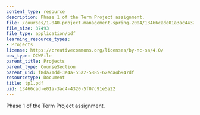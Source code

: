 ```yaml
---
content_type: resource
description: Phase 1 of the Term Project assignment.
file: /courses/1-040-project-management-spring-2004/13466cade01a3ac443205f07c91e5a22_tp1.pdf
file_size: 37493
file_type: application/pdf
learning_resource_types:
- Projects
license: https://creativecommons.org/licenses/by-nc-sa/4.0/
ocw_type: OCWFile
parent_title: Projects
parent_type: CourseSection
parent_uid: f8da71dd-3e4a-55a2-5885-62eda4b947df
resourcetype: Document
title: tp1.pdf
uid: 13466cad-e01a-3ac4-4320-5f07c91e5a22
---
```

Phase 1 of the Term Project assignment.